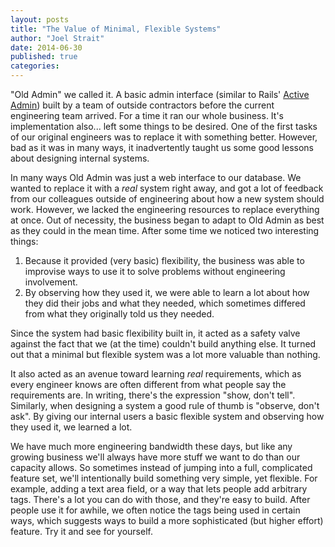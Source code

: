 ```yaml
---
layout: posts
title: "The Value of Minimal, Flexible Systems"
author: "Joel Strait"
date: 2014-06-30
published: true
categories: 
---
```


"Old Admin" we called it. A basic admin interface (similar to Rails' [Active Admin](http://activeadmin.info/)) built by a team of outside contractors before the current engineering team arrived. For a time it ran our whole business. It's implementation also... left some things to be desired. One of the first tasks of our original engineers was to replace it with something better. However, bad as it was in many ways, it inadvertently taught us some good lessons about designing internal systems.

In many ways Old Admin was just a web interface to our database. We wanted to replace it with a *real* system right away, and got a lot of feedback from our colleagues outside of engineering about how a new system should work. However, we lacked the engineering resources to replace everything at once. Out of necessity, the business began to adapt to Old Admin as best as they could in the mean time. After some time we noticed two interesting things:

1. Because it provided (very basic) flexibility, the business was able to improvise ways to use it to solve problems without engineering involvement.
2. By observing how they used it, we were able to learn a lot about how they did their jobs and what they needed, which sometimes differed from what they originally told us they needed.

Since the system had basic flexibility built in, it acted as a safety valve against the fact that we (at the time) couldn't build anything else. It turned out that a minimal but flexible system was a lot more valuable than nothing.

It also acted as an avenue toward learning *real* requirements, which as every engineer knows are often different from what people say the requirements are. In writing, there's the expression "show, don't tell". Similarly, when designing a system a good rule of thumb is "observe, don't ask". By giving our internal users a basic flexible system and observing how they used it, we learned a lot.

We have much more engineering bandwidth these days, but like any growing business we'll always have more stuff we want to do than our capacity allows. So sometimes instead of jumping into a full, complicated feature set, we'll intentionally build something very simple, yet flexible. For example,  adding a text area field, or a way that lets people add arbitrary tags. There's a lot you can do with those, and they're easy to build. After people use it for awhile, we often notice the tags being used in certain ways, which suggests ways to build a more sophisticated (but higher effort) feature. Try it and see for yourself.
